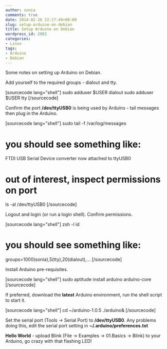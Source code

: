 ```yaml
---
author: sonia
comments: true
date: 2014-02-26 22:17:49+00:00
slug: setup-arduino-on-debian
title: Setup Arduino on Debian
wordpress_id: 2002
categories:
- Linux
tags:
- Arduino
- Debian
---
```


Some notes on setting up Arduino on Debian.

Add yourself to the required groups - dialout and tty.

[sourcecode lang="shell"]
sudo adduser $USER dialout
sudo adduser $USER tty
[/sourcecode]

Confirm the port **/dev/ttyUSB0** is being used by Arduino - tail messages then plug in the Arduino.

[sourcecode lang="shell"]
sudo tail -f /var/log/messages

# you should see something like:
FTDI USB Serial Device converter now attached to ttyUSB0

# out of interest, inspect permissions on port
ls -al /dev/ttyUSB0
[/sourcecode]

Logout and login (or run a login shell). Confirm permissions.

[sourcecode lang="shell"]
zsh -l
id

# you should see something like:
groups=1000(sonia),5(tty),20(dialout),...
[/sourcecode]

Install Arduino pre-requisites.

[sourcecode lang="shell"]
sudo aptitude install arduino arduino-core
[/sourcecode]

If preferred, download the **latest** Arduino environment, run the shell script to start it.

[sourcecode lang="shell"]
cd ~/arduino-1.0.5
./arduino&
[/sourcecode]

Set the serial port (Tools -> Serial Port) to **/dev/ttyUSB0**. Any problems doing this, edit the serial port setting in  **~/.arduino/preferences.txt**

**Hello World** - upload Blink (File -> Examples -> 01.Basics -> Blink) to your Arduino, go crazy with that flashing LED!


